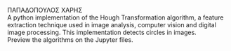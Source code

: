 ΠΑΠΑΔΟΠΟΥΛΟΣ ΧΑΡΗΣ </br>
A python implementation of the Hough Transformation algorithm, a feature extraction technique used in image analysis,
 computer vision and digital image processing. This implementation detects circles in images.</br>
 Preview the algorithms on the Jupyter files.
